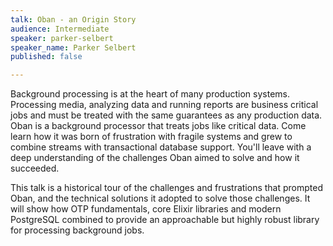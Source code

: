 ```yaml
---
talk: Oban - an Origin Story
audience: Intermediate
speaker: parker-selbert
speaker_name: Parker Selbert
published: false

---
```

Background processing is at the heart of many production systems. Processing media, analyzing data and running reports are business critical jobs and must be treated with the same guarantees as any production data. Oban is a background processor that treats jobs like critical data. Come learn how it was born of frustration with fragile systems and grew to combine streams with transactional database support. You'll leave with a deep understanding of the challenges Oban aimed to solve and how it succeeded.

  
This talk is a historical tour of the challenges and frustrations that prompted Oban, and the technical solutions it adopted to solve those challenges. It will show how OTP fundamentals, core Elixir libraries and modern PostgreSQL combined to provide an approachable but highly robust library for processing background jobs.